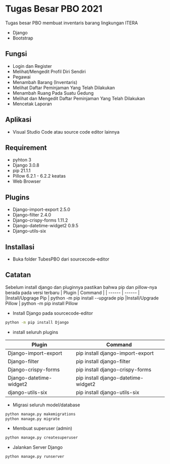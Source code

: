 # Tugas Besar PBO 2021

Tugas besar PBO membuat inventaris barang lingkungan ITERA
- Django
- Bootstrap

## Fungsi
- Login dan Register
- Melihat/Mengedit Profil Diri Sendiri
- Pegawai
- Menambah Barang (Inventaris)
- Melihat Daftar Peminjaman Yang Telah Dilakukan
- Menambah Ruang Pada Suatu Gedung
- Melihat dan Mengedit Daftar Peminjaman Yang Telah Dilakukan
- Mencetak Laporan


## Aplikasi
- Visual Studio Code atau source code editor lainnya

## Requirement
- pyhton 3
- Django 3.0.8
- pip 21.1.1
- Pillow 6.2.1 - 6.2.2 keatas
- Web Browser

## Plugins
- Django-import-export 2.5.0
- Django-filter 2.4.0
- Django-crispy-forms 1.11.2
- Django-datetime-widget2 0.9.5
- Django-utils-six

## Installasi
- Buka folder TubesPBO dari sourcecode-editor

## Catatan
Sebelum install django dan pluginnya pastikan bahwa pip dan pillow-nya berada pada versi terbaru
| Plugin | Command |
| ------ | ------ |
|Install/Upgrage Pip | python -m pip install --upgrade pip
|Install/Upgrade Pillow | python -m pip install Pillow

- Install Django pada sourcecode-editor
```sh
python -m pip install Django
```

- install seluruh plugins

| Plugin | Command |
| ------ | ------ |
| Django-import-export  | pip install django-import-export |
| Django-filter | pip install django-filter |
| Django-crispy-forms | pip install django-crispy-forms |
| Django-datetime-widget2 | pip install django-datetime-widget2 |
| django-utils-six | pip install django-utils-six |

- Migrasi seluruh model/database
```sh
python manage.py makemigrations
python manage.py migrate
```

- Membuat superuser (admin)
```sh
python manage.py createsuperuser
```

- Jalankan Server Django
```sh
python manage.py runserver
```
